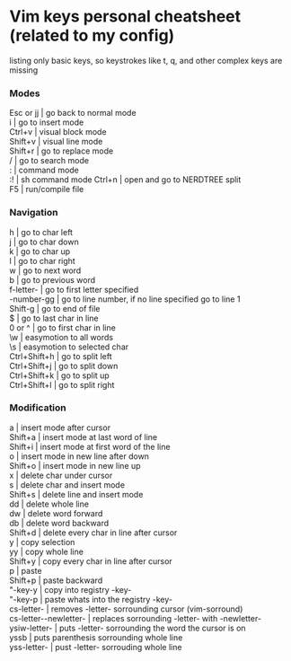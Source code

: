 # Vim keys personal cheatsheet (related to my config)
listing only basic keys, so keystrokes like t, q, and other complex keys are missing

### Modes
Esc or jj | go back to normal mode  
i | go to insert mode  
Ctrl+v | visual block mode  
Shift+v | visual line mode  
Shift+r | go to replace mode  
/ | go to search mode  
: | command mode  
:! | sh command mode
Ctrl+n | open and go to NERDTREE split  
F5 | run/compile file  


### Navigation
h | go to char left  
j | go to char down  
k | go to char up  
l | go to char right  
w | go to next word  
b | go to previous word  
f-letter- | go to first letter specified  
-number-gg | go to line number, if no line specified go to line 1  
Shift-g | go to end of file  
$ | go to last char in line  
0 or ^ | go to first char in line  
\\w | easymotion to all words  
\\s | easymotion to selected char  
Ctrl+Shift+h | go to split left  
Ctrl+Shift+j | go to split down  
Ctrl+Shift+k | go to split up  
Ctrl+Shift+l | go to split right  


### Modification
a | insert mode after cursor  
Shift+a | insert mode at last word of line  
Shift+i | insert mode at first word of the line  
o | insert mode in new line after down  
Shift+o | insert mode in new line up  
x | delete char under cursor  
s | delete char and insert mode  
Shift+s | delete line and insert mode  
dd | delete whole line  
dw | delete word forward  
db | delete word backward  
Shift+d | delete every char in line after cursor  
y | copy selection  
yy | copy whole line  
Shift+y | copy every char in line after cursor  
p | paste  
Shift+p | paste backward  
"-key-y | copy into registry -key-  
"-key-p | paste whats into the registry -key-  
cs-letter- | removes -letter- sorrounding cursor (vim-sorround)  
cs-letter--newletter- | replaces sorrounding -letter- with -newletter-  
ysiw-letter- | puts -letter- sorrounding the word the cursor is on  
yssb | puts parenthesis sorrounding whole line  
yss-letter- | pust -letter- sorrouding whole line  

